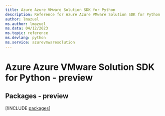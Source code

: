 ```yaml
---
title: Azure Azure VMware Solution SDK for Python
description: Reference for Azure Azure VMware Solution SDK for Python
author: lmazuel
ms.author: lmazuel
ms.data: 04/12/2023
ms.topic: reference
ms.devlang: python
ms.service: azurevmwaresolution
---
```

# Azure Azure VMware Solution SDK for Python - preview
## Packages - preview
[!INCLUDE [packages](azure-vmware-solution-index.md)]